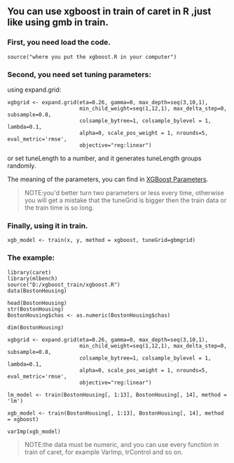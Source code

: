 ## You can use xgboost in train of caret in R ,just like using gmb in train.

### First, you need load the code.

```    
source("where you put the xgboost.R in your computer")
```   

### Second, you need set tuning parameters:

using expand.grid:

```   
xgbgrid <- expand.grid(eta=0.26, gamma=0, max_depth=seq(3,10,1),
                       min_child_weight=seq(1,12,1), max_delta_step=0, subsample=0.8,
                       colsample_bytree=1, colsample_bylevel = 1, lambda=0.1,
                       alpha=0, scale_pos_weight = 1, nrounds=5, eval_metric='rmse',
                       objective="reg:linear")
```   

or set tuneLength to a number, and it generates tuneLength groups randomly.

The meaning of the parameters, you can find in [XGBoost Parameters](http://xgboost.readthedocs.io/en/latest/parameter.html#parameters-in-r-package).

>NOTE:you'd better turn two parameters or less every time, otherwise you will get a mistake that the tuneGrid is bigger then the train data or the train time is so long.

### Finally, using it in train.

```   
xgb_model <- train(x, y, method = xgboost, tuneGrid=gbmgrid)
```   

### The example:

```   
library(caret)
library(mlbench)
source("D:/xgboost_train/xgboost.R")
data(BostonHousing)

head(BostonHousing)
str(BostonHousing)
BostonHousing$chas <- as.numeric(BostonHousing$chas)

dim(BostonHousing)

xgbgrid <- expand.grid(eta=0.26, gamma=0, max_depth=seq(3,10,1),
                       min_child_weight=seq(1,12,1), max_delta_step=0, subsample=0.8,
                       colsample_bytree=1, colsample_bylevel = 1, lambda=0.1,
                       alpha=0, scale_pos_weight = 1, nrounds=5, eval_metric='rmse',
                       objective="reg:linear")

lm_model <- train(BostonHousing[, 1:13], BostonHousing[, 14], method = 'lm')

xgb_model <- train(BostonHousing[, 1:13], BostonHousing[, 14], method = xgboost)

varImp(xgb_model)
``` 

>NOTE:the data must be numeric, and you can use every function in train of caret, for example VarImp, trControl and so on.
